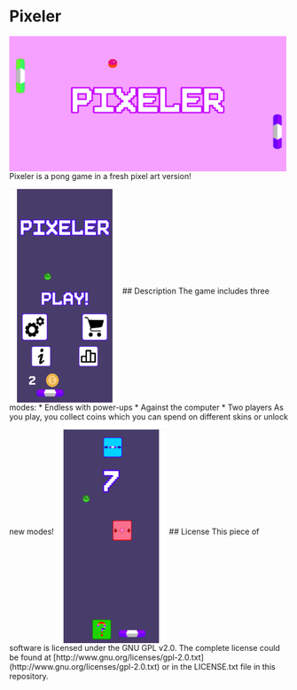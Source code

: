 # Pixeler
<img src="https://github.com/fryd13/Pixeler/blob/master/PixelerPhotos/PixelerBackground.png" width="500" height="244" align="center">
Pixeler is a pong game in a fresh pixel art version!
<img src="https://github.com/fryd13/Pixeler/blob/master/PixelerPhotos/screenshotphonemain.png" height="400" width="200" align="center">
## Description
The game includes three modes:
* Endless with power-ups
* Against the computer
* Two players
As you play, you collect coins which you can spend on different skins or unlock new modes!
<img src="https://github.com/fryd13/Pixeler/blob/master/PixelerPhotos/screenshotphone.png" height="400" width="200" align="center">
## License
This piece of software is licensed under the GNU GPL v2.0. The complete license could be found at [http://www.gnu.org/licenses/gpl-2.0.txt]
(http://www.gnu.org/licenses/gpl-2.0.txt) or in the LICENSE.txt file in this repository.
